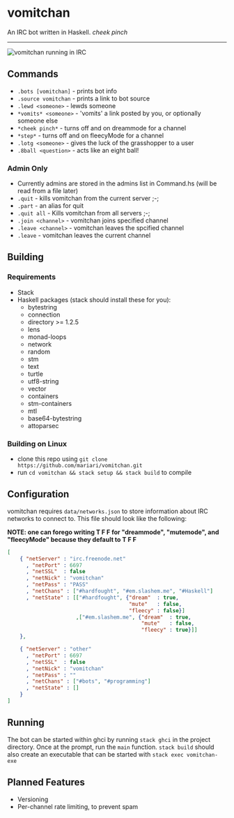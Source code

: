 # vomitchan
An IRC bot written in Haskell.  *cheek pinch*

---

![vomitchan running in IRC](https://puu.sh/BJHkI/08007ee669.png)

## Commands
- `.bots [vomitchan]` - prints bot info
- `.source vomitchan` - prints a link to bot source
- `.lewd <someone>` - lewds someone
- `*vomits* <someone>` - 'vomits' a link posted by you, or optionally someone else
- `*cheek pinch*` - turns off and on dreammode for a channel
- `*step*` - turns off and on fleecyMode for a channel
- `.lotg <someone>` - gives the luck of the grasshopper to a user
- `.8ball <question>` - acts like an eight ball!

### Admin Only
- Currently admins are stored in the admins list in Command.hs (will be read from a file later)
- `.quit` - kills vomitchan from the current server ;-;
- `.part` - an alias for quit
- `.quit all` - Kills vomitchan from all servers ;-;
- `.join <channel>` - vomitchan joins specified channel
- `.leave <channel>` - vomitchan leaves the spcified channel
- `.leave` - vomitchan leaves the current channel

## Building
### Requirements
- Stack
- Haskell packages (stack should install these for you):
  - bytestring
  - connection
  - directory >= 1.2.5
  - lens
  - monad-loops
  - network
  - random
  - stm
  - text
  - turtle
  - utf8-string
  - vector
  - containers
  - stm-containers
  - mtl
  - base64-bytestring
  - attoparsec


### Building on Linux
- clone this repo using `git clone https://github.com/mariari/vomitchan.git`
- run `cd vomitchan && stack setup && stack build` to compile

## Configuration
vomitchan requires `data/networks.json` to store information about IRC networks to connect to.
This file should look like the following:

**NOTE: one can forego writing T F F for "dreammode", "mutemode", and "fleecyMode" because they default to T F F**

```json
[
    { "netServer" : "irc.freenode.net"
      , "netPort" : 6697
      , "netSSL"  : false
      , "netNick" : "vomitchan"
      , "netPass" : "PASS"
      , "netChans" : ["#hardfought", "#em.slashem.me", "#Haskell"]
      , "netState" : [["#hardfought", {"dream"  : true,
                                       "mute"   : false,
                                       "fleecy" : false}]
                      ,["#em.slashem.me", {"dream"  : true,
                                           "mute"   : false,
                                           "fleecy" : true}]]
    },

    { "netServer" : "other"
      , "netPort" : 6697
      , "netSSL"  : false
      , "netNick" : "vomitchan"
      , "netPass" : ""
      , "netChans" : ["#bots", "#programming"]
      , "netState" : []
    }
]

```

## Running
The bot can be started within ghci by running `stack ghci` in the project directory. Once at the prompt, run the `main` function.
`stack build` should also create an executable that can be started with `stack exec vomitchan-exe`

## Planned Features
- Versioning
- Per-channel rate limiting, to prevent spam